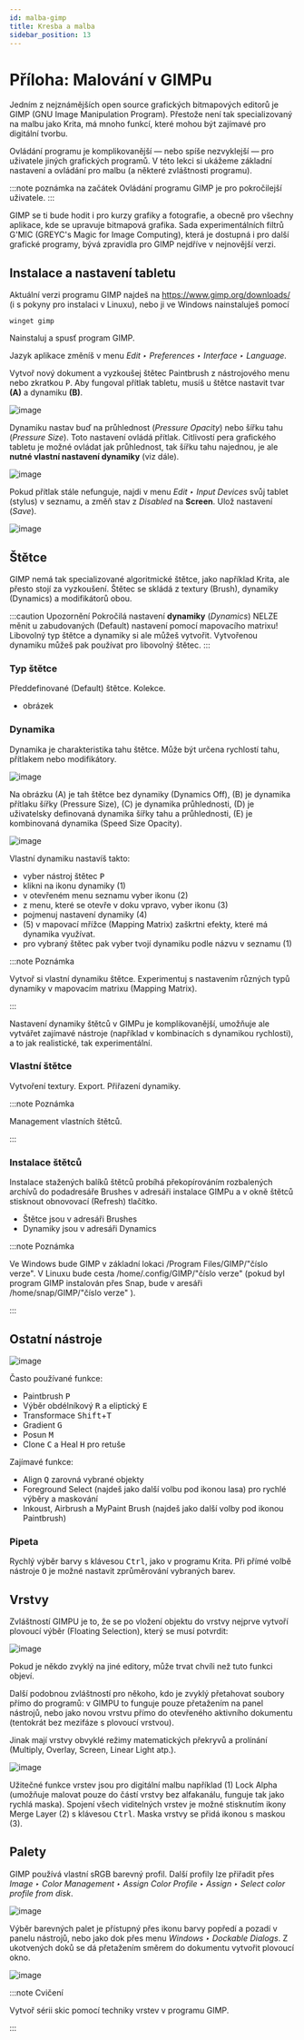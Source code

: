 ```yaml
---
id: malba-gimp
title: Kresba a malba
sidebar_position: 13
---
```


# Příloha: Malování v GIMPu

Jedním z nejznámějších open source grafických bitmapových editorů je GIMP (GNU Image Manipulation Program). Přestože není tak specializovaný na malbu jako Krita, má mnoho funkcí, které mohou být zajímavé pro digitální tvorbu.

Ovládání programu je komplikovanější — nebo spíše nezvyklejší — pro uživatele jiných grafických programů. V této lekci si ukážeme základní nastavení a ovládání pro malbu (a některé zvláštnosti programu).

:::note poznámka na začátek
Ovládání programu GIMP je pro pokročilejší uživatele.
:::

GIMP se ti bude hodit i pro kurzy grafiky a fotografie, a obecně pro všechny aplikace, kde se upravuje bitmapová grafika. Sada experimentálních filtrů G'MIC (GREYC's Magic for Image Computing), která je dostupná i pro další grafické programy, bývá zpravidla pro GIMP nejdříve v nejnovější verzi.

## Instalace a nastavení tabletu

Aktuální verzi programu GIMP najdeš na https://www.gimp.org/downloads/ (i s pokyny pro instalaci v Linuxu), nebo ji ve Windows nainstaluješ pomocí

```
winget gimp  
```

Nainstaluj a spusť program GIMP.

Jazyk aplikace změníš v menu *Edit ‣ Preferences ‣ Interface ‣ Language*.

Vytvoř nový dokument a vyzkoušej štětec Paintbrush z nástrojového menu nebo zkratkou <kbd>P</kbd>. Aby fungoval přítlak tabletu, musíš u štětce nastavit tvar **(A)** a dynamiku **(B)**.

![image](./images/gimp-brush.png)

Dynamiku nastav buď na průhlednost (*Pressure Opacity*) nebo šířku tahu (*Pressure Size*). Toto nastavení ovládá přítlak. Citlivostí pera grafického tabletu je možné ovládat jak průhlednost, tak šířku tahu najednou, je ale **nutné vlastní nastavení dynamiky** (viz dále).

![image](./images/gimp-pressure.png)

Pokud přítlak stále nefunguje, najdi v menu *Edit ‣ Input Devices* svůj tablet (stylus) v seznamu, a změň stav z *Disabled* na **Screen**. Ulož nastavení (*Save*).

![image](./images/gimp-tablet.png)


## Štětce
GIMP nemá tak specializované algoritmické štětce, jako například Krita, ale přesto stojí za vyzkoušení. Štětec se skládá z textury (Brush), dynamiky (Dynamics) a modifikátorů obou.

:::caution Upozornění
Pokročilá nastavení **dynamiky** (*Dynamics*) NELZE měnit u zabudovaných (Default) nastavení pomocí mapovacího matrixu! Libovolný typ štětce a dynamiky si ale můžeš vytvořit. Vytvořenou dynamiku můžeš pak používat pro libovolný štětec.
:::

### Typ štětce
Předdefinované (Default) štětce. Kolekce.

- obrázek

### Dynamika

Dynamika je charakteristika tahu štětce. Může být určena rychlostí tahu, přítlakem nebo modifikátory.

![image](./images/gimp-dynamika.png)

Na obrázku (A) je tah štětce bez dynamiky (Dynamics Off), (B) je dynamika přítlaku šířky (Pressure Size), (C) je dynamika průhlednosti, (D) je uživatelsky definovaná dynamika šířky tahu a průhlednosti, (E) je kombinovaná dynamika (Speed Size Opacity).

![image](./images/gimp-set-dyn.png)

Vlastní dynamiku nastavíš takto:

- vyber nástroj štětec <kbd>P</kbd>
- klikni na ikonu dynamiky (1)
- v otevřeném menu seznamu vyber ikonu (2)
- z menu, které se otevře v doku vpravo, vyber ikonu (3)
- pojmenuj nastavení dynamiky (4)
- (5) v mapovací mřížce (Mapping Matrix) zaškrtni efekty, které má dynamika využívat.
- pro vybraný štětec pak vyber tvojí dynamiku podle názvu v seznamu (1)

:::note Poznámka

Vytvoř si vlastní dynamiku štětce. Experimentuj s nastavením různých typů dynamiky v mapovacím matrixu (Mapping Matrix).

:::

Nastavení dynamiky štětců v GIMPu je komplikovanější, umožňuje ale vytvářet zajímavé nástroje (například v kombinacích s dynamikou rychlosti), a to jak realistické, tak experimentální.

### Vlastní štětce

Vytvoření textury.
Export.
Přiřazení dynamiky.

:::note Poznámka

Management vlastních štětců.

:::

### Instalace štětců
Instalace stažených balíků štětců probíhá překopírováním rozbalených archívů do podadresáře Brushes v adresáři instalace GIMPu a v okně štětců stisknout obnovovací (Refresh) tlačítko.

- Štětce jsou v adresáři Brushes
- Dynamiky jsou v adresáři Dynamics

:::note Poznámka

Ve Windows bude GIMP v základní lokaci /Program Files/GIMP/"číslo verze". V Linuxu bude cesta /home/.config/GIMP/"číslo verze" (pokud byl program GIMP instalován přes Snap, bude v aresáři /home/snap/GIMP/"číslo verze" ).

:::

## Ostatní nástroje

![image](./images/gimp-tools.png)

Často používané funkce:

- Paintbrush <kbd>P</kbd>
- Výběr obdélníkový <kbd>R</kbd> a eliptický <kbd>E</kbd>
- Transformace <kbd>Shift</kbd>+<kbd>T</kbd>
- Gradient <kbd>G</kbd>
- Posun <kbd>M</kbd>
- Clone <kbd>C</kbd> a Heal <kbd>H</kbd> pro retuše

Zajímavé funkce:

- Align <kbd>Q</kbd> zarovná vybrané objekty
- Foreground Select (najdeš jako další volbu pod ikonou lasa) pro rychlé výběry a maskování
- Inkoust, Airbrush a MyPaint Brush (najdeš jako další volby pod ikonou Paintbrush)

### Pipeta
Rychlý výběr barvy s klávesou <kbd>Ctrl</kbd>, jako v programu Krita. Při přímé volbě nástroje <kbd>O</kbd> je možné nastavit zprůměrování vybraných barev.


## Vrstvy
Zvláštností GIMPU je to, že se po vložení objektu do vrstvy nejprve vytvoří plovoucí výběr (Floating Selection), který se musí potvrdit:

![image](./images/gimp-layers.png)

Pokud je někdo zvyklý na jiné editory, může trvat chvíli než tuto funkci objeví.

Další podobnou zvláštností pro někoho, kdo je zvyklý přetahovat soubory přímo do programů: v GIMPU to funguje pouze přetažením na panel nástrojů, nebo jako novou vrstvu přímo do otevřeného aktivního dokumentu (tentokrát bez mezifáze s plovoucí vrstvou).

Jinak mají vrstvy obvyklé režimy matematických překryvů a prolínání (Multiply, Overlay, Screen, Linear Light atp.).

![image](./images/gimp-layermask.png)

Užitečné funkce vrstev jsou pro digitální malbu například (1) Lock Alpha (umožňuje malovat pouze do částí vrstvy bez alfakanálu, funguje tak jako rychlá maska). Spojení všech viditelných vrstev je možné stisknutím ikony Merge Layer (2) s klávesou <kbd>Ctrl</kbd>. Maska vrstvy se přidá ikonou s maskou (3).

## Palety
GIMP používá vlastní sRGB barevný profil. Další profily lze přiřadit přes *Image ‣ Color Management ‣ Assign Color Profile ‣ Assign ‣ Select color profile from disk*.

![image](./images/gimp-colorpal.png)

Výběr barevných palet je přístupný přes ikonu barvy popředí a pozadí v panelu nástrojů, nebo jako dok přes menu *Windows ‣ Dockable Dialogs*. Z ukotvených doků se dá přetažením směrem do dokumentu vytvořit plovoucí okno.

![image](./images/gimp-doky.png)

:::note Cvičení

Vytvoř sérii skic pomocí techniky vrstev v programu GIMP.

:::
